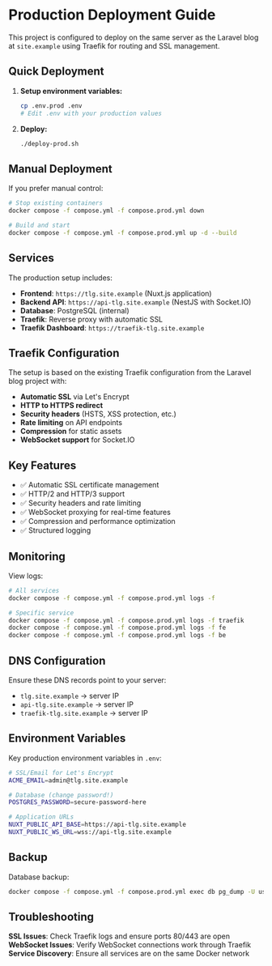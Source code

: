 # Production Deployment Guide

This project is configured to deploy on the same server as the Laravel blog at `site.example` using Traefik for routing and SSL management.

## Quick Deployment

1. **Setup environment variables:**
   ```bash
   cp .env.prod .env
   # Edit .env with your production values
   ```

2. **Deploy:**
   ```bash
   ./deploy-prod.sh
   ```

## Manual Deployment

If you prefer manual control:

```bash
# Stop existing containers
docker compose -f compose.yml -f compose.prod.yml down

# Build and start
docker compose -f compose.yml -f compose.prod.yml up -d --build
```

## Services

The production setup includes:

- **Frontend**: `https://tlg.site.example` (Nuxt.js application)
- **Backend API**: `https://api-tlg.site.example` (NestJS with Socket.IO)
- **Database**: PostgreSQL (internal)
- **Traefik**: Reverse proxy with automatic SSL
- **Traefik Dashboard**: `https://traefik-tlg.site.example`

## Traefik Configuration

The setup is based on the existing Traefik configuration from the Laravel blog project with:

- **Automatic SSL** via Let's Encrypt
- **HTTP to HTTPS redirect**
- **Security headers** (HSTS, XSS protection, etc.)
- **Rate limiting** on API endpoints
- **Compression** for static assets
- **WebSocket support** for Socket.IO

## Key Features

- ✅ Automatic SSL certificate management
- ✅ HTTP/2 and HTTP/3 support
- ✅ Security headers and rate limiting
- ✅ WebSocket proxying for real-time features
- ✅ Compression and performance optimization
- ✅ Structured logging

## Monitoring

View logs:
```bash
# All services
docker compose -f compose.yml -f compose.prod.yml logs -f

# Specific service
docker compose -f compose.yml -f compose.prod.yml logs -f traefik
docker compose -f compose.yml -f compose.prod.yml logs -f fe
docker compose -f compose.yml -f compose.prod.yml logs -f be
```

## DNS Configuration

Ensure these DNS records point to your server:
- `tlg.site.example` → server IP
- `api-tlg.site.example` → server IP  
- `traefik-tlg.site.example` → server IP

## Environment Variables

Key production environment variables in `.env`:

```bash
# SSL/Email for Let's Encrypt
ACME_EMAIL=admin@tlg.site.example

# Database (change password!)
POSTGRES_PASSWORD=secure-password-here

# Application URLs
NUXT_PUBLIC_API_BASE=https://api-tlg.site.example
NUXT_PUBLIC_WS_URL=wss://api-tlg.site.example
```

## Backup

Database backup:
```bash
docker compose -f compose.yml -f compose.prod.yml exec db pg_dump -U user game_db > backup.sql
```

## Troubleshooting

**SSL Issues**: Check Traefik logs and ensure ports 80/443 are open
**WebSocket Issues**: Verify WebSocket connections work through Traefik
**Service Discovery**: Ensure all services are on the same Docker network